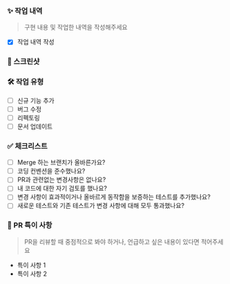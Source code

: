 ### ✨ 작업 내역

> 구현 내용 및 작업한 내역을 작성해주세요

- [x] 작업 내역 작성

### 📸 스크린샷

### 🛠️ 작업 유형

- [ ] 신규 기능 추가
- [ ] 버그 수정
- [ ] 리펙토링
- [ ] 문서 업데이트

### ✅ 체크리스트

- [ ] Merge 하는 브랜치가 올바른가요?
- [ ] 코딩 컨벤션을 준수했나요?
- [ ] PR과 관련없는 변경사항은 없나요?
- [ ] 내 코드에 대한 자기 검토를 했나요?
- [ ] 변경 사항이 효과적이거나 올바르게 동작함을 보증하는 테스트를 추가했나요?
- [ ] 새로운 테스트와 기존 테스트가 변경 사항에 대해 모두 통과했나요?

### 💬 PR 특이 사항

> PR을 리뷰할 때 중점적으로 봐야 하거나, 언급하고 싶은 내용이 있다면 적어주세요

- 특이 사항 1
- 특이 사항 2

<br/><br/>